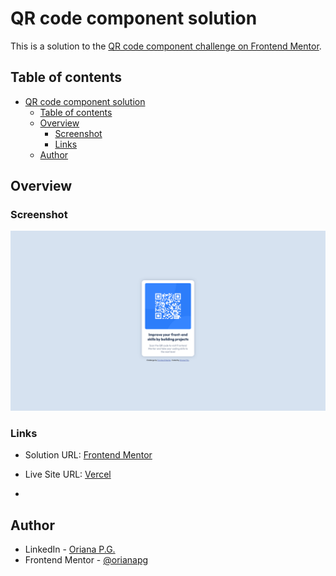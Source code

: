 # QR code component solution

This is a solution to the [QR code component challenge on Frontend Mentor](https://www.frontendmentor.io/challenges/qr-code-component-iux_sIO_H). 

## Table of contents

- [QR code component solution](#qr-code-component-solution)
  - [Table of contents](#table-of-contents)
  - [Overview](#overview)
    - [Screenshot](#screenshot)
    - [Links](#links)
  - [Author](#author)

## Overview

### Screenshot

![QR Code Component screenshot](./images/screenshot-qr-code-component-orianapg.png)


### Links

- Solution URL: [Frontend Mentor](https://www.frontendmentor.io/solutions/qr-code-component-using-flexbox-zLpicKHx07)
- Live Site URL: [Vercel](https://your-live-site-url.com)

-

## Author

- LinkedIn - [Oriana P.G.](https://www.linkedin.com/in/orianapg/)
- Frontend Mentor - [@orianapg](https://www.frontendmentor.io/profile/orianapg)
